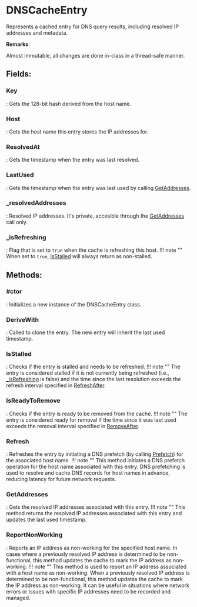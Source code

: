 # DNSCacheEntry

Represents a cached entry for DNS query results, including resolved IP addresses and metadata. 

**Remarks**:

Almost immutable, all changes are done in-class in a thread-safe manner. 

## **Fields**:
### **Key**
: Gets the 128-bit hash derived from the host name. 
### **Host**
: Gets the host name this entry stores the IP addresses for. 
### **ResolvedAt**
: Gets the timestamp when the entry was last resolved. 
### **LastUsed**
: Gets the timestamp when the entry was last used by calling [GetAddresses](../Cache/DNSCacheEntry.md#getaddresses). 
### **_resolvedAddresses**
: Resolved IP addresses. It's private, accesible through the [GetAddresses](../Cache/DNSCacheEntry.md#getaddresses) call only. 
### **_isRefreshing**
: Flag that is set to `true` when the cache is refreshing this host. 
	!!! note ""
		When set to `true`, [IsStalled](../Cache/DNSCacheEntry.md#isstalled) will always return as non-stalled. 

## **Methods**:

### **#ctor**
: Initializes a new instance of the DNSCacheEntry class. 

### **DeriveWith**
: Called to clone the entry. The new entry will inherit the last used timestamp. 

### **IsStalled**
: Checks if the entry is stalled and needs to be refreshed. 
	!!! note ""
		The entry is considered stalled if it is not currently being refreshed (i.e., [_isRefreshing](../DNSCacheEntry/DNSCacheEntry.md#_isrefreshing) is false) and the time since the last resolution exceeds the refresh interval specified in [RefreshAfter](../DNSCacheOptions/DNSCacheOptions.md#refreshafter). 


### **IsReadyToRemove**
: Checks if the entry is ready to be removed from the cache. 
	!!! note ""
		The entry is considered ready for removal if the time since it was last used exceeds the removal interval specified in [RemoveAfter](../DNSCacheOptions/DNSCacheOptions.md#removeafter). 


### **Refresh**
: Refreshes the entry by initiating a DNS prefetch (by calling [Prefetch](../Cache/DNSCache.md#prefetch)) for the associated host name. 
	!!! note ""
		This method initiates a DNS prefetch operation for the host name associated with this entry. DNS prefetching is used to resolve and cache DNS records for host names in advance, reducing latency for future network requests. 


### **GetAddresses**
: Gets the resolved IP addresses associated with this entry. 
	!!! note ""
		This method returns the resolved IP addresses associated with this entry and updates the last used timestamp. 


### **ReportNonWorking**
: Reports an IP address as non-working for the specified host name. In cases where a previously resolved IP address is determined to be non-functional, this method updates the cache to mark the IP address as non-working. 
	!!! note ""
		This method is used to report an IP address associated with a host name as non-working. When a previously resolved IP address is determined to be non-functional, this method updates the cache to mark the IP address as non-working. It can be useful in situations where network errors or issues with specific IP addresses need to be recorded and managed. 

